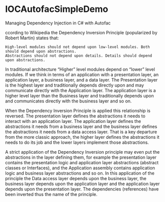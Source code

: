 # IOCAutofacSimpleDemo
 Managing Dependency Injection in C# with Autofac 
 
 ccording to Wikipedia the Dependency Inversion Principle (popularized by Robert Martin) states that:

    High-level modules should not depend upon low-level modules. Both should depend upon abstractions.
    Abstractions should not depend upon details. Details should depend upon abstractions.

In traditional architecture “Higher” level modules depend on “lower” level modules.
If we think in terms of an application with a presentation layer, an application layer, a business layer, and a data layer.
The Presentation layer is the highest layer and traditionally depends directly upon and may communicate directly with the Application layer. The application layer is a higher level layer than the Business layer and traditionally depends upon and communicates directly with the business layer and so on.


When the Dependency Inversion Principle is applied this relationship is reversed. The presentation layer defines the abstractions it needs to interact with an application layer. The application layer defines the abstractions it needs from a business layer and the business layer defines the abstractions it needs from a data access layer. That is a key departure from the more classic approach, the higher layer defines the abstractions it needs to do its job and the lower layers implement those abstractions.

A strict application of the Dependency Inversion principle may even put the abstractions in the layer defining them, for example the presentation layer contains the presentation logic and application layer abstractions (abstract classes or Interfaces), and the Application assembly contains application logic and business layer abstractions and so on. In this application of the principle the Data access layer depends upon the business layer, the business layer depends upon the application layer and the application layer depends upon the presentation layer. The dependencies (references) have been inverted thus the name of the principle.
